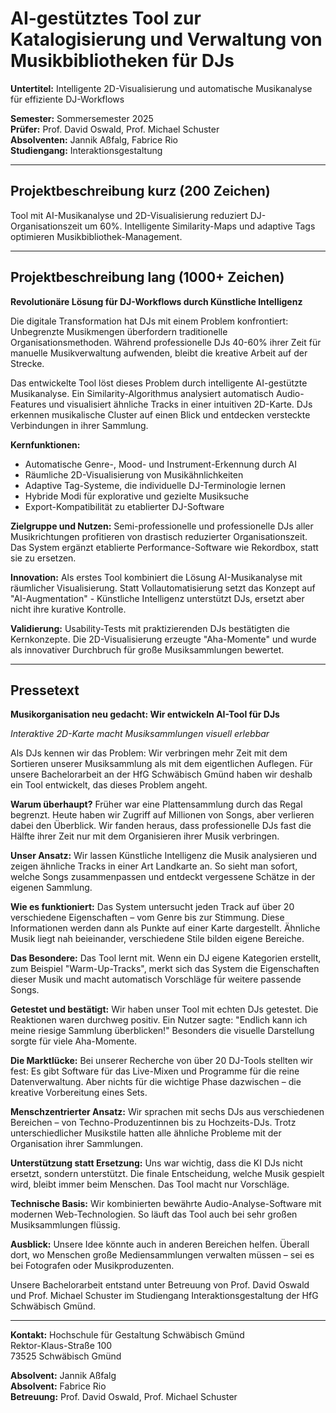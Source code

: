 # AI-gestütztes Tool zur Katalogisierung und Verwaltung von Musikbibliotheken für DJs

**Untertitel:** Intelligente 2D-Visualisierung und automatische Musikanalyse für effiziente DJ-Workflows

**Semester:** Sommersemester 2025  
**Prüfer:** Prof. David Oswald, Prof. Michael Schuster  
**Absolventen:** Jannik Aßfalg, Fabrice Rio  
**Studiengang:** Interaktionsgestaltung

---

## Projektbeschreibung kurz (200 Zeichen)

Tool mit AI-Musikanalyse und 2D-Visualisierung reduziert DJ-Organisationszeit um 60%. Intelligente Similarity-Maps und adaptive Tags optimieren Musikbibliothek-Management.

---

## Projektbeschreibung lang (1000+ Zeichen)

**Revolutionäre Lösung für DJ-Workflows durch Künstliche Intelligenz**

Die digitale Transformation hat DJs mit einem Problem konfrontiert: Unbegrenzte Musikmengen überfordern traditionelle Organisationsmethoden. Während professionelle DJs 40-60% ihrer Zeit für manuelle Musikverwaltung aufwenden, bleibt die kreative Arbeit auf der Strecke.

Das entwickelte Tool löst dieses Problem durch intelligente AI-gestützte Musikanalyse. Ein Similarity-Algorithmus analysiert automatisch Audio-Features und visualisiert ähnliche Tracks in einer intuitiven 2D-Karte. DJs erkennen musikalische Cluster auf einen Blick und entdecken versteckte Verbindungen in ihrer Sammlung.

**Kernfunktionen:**
- Automatische Genre-, Mood- und Instrument-Erkennung durch AI
- Räumliche 2D-Visualisierung von Musikähnlichkeiten  
- Adaptive Tag-Systeme, die individuelle DJ-Terminologie lernen
- Hybride Modi für explorative und gezielte Musiksuche
- Export-Kompatibilität zu etablierter DJ-Software

**Zielgruppe und Nutzen:**
Semi-professionelle und professionelle DJs aller Musikrichtungen profitieren von drastisch reduzierter Organisationszeit. Das System ergänzt etablierte Performance-Software wie Rekordbox, statt sie zu ersetzen.

**Innovation:**
Als erstes Tool kombiniert die Lösung AI-Musikanalyse mit räumlicher Visualisierung. Statt Vollautomatisierung setzt das Konzept auf "AI-Augmentation" - Künstliche Intelligenz unterstützt DJs, ersetzt aber nicht ihre kurative Kontrolle.

**Validierung:**
Usability-Tests mit praktizierenden DJs bestätigten die Kernkonzepte. Die 2D-Visualisierung erzeugte "Aha-Momente" und wurde als innovativer Durchbruch für große Musiksammlungen bewertet.

---

## Pressetext

**Musikorganisation neu gedacht: Wir entwickeln AI-Tool für DJs**

*Interaktive 2D-Karte macht Musiksammlungen visuell erlebbar*

Als DJs kennen wir das Problem: Wir verbringen mehr Zeit mit dem Sortieren unserer Musiksammlung als mit dem eigentlichen Auflegen. Für unsere Bachelorarbeit an der HfG Schwäbisch Gmünd haben wir deshalb ein Tool entwickelt, das dieses Problem angeht.

**Warum überhaupt?** Früher war eine Plattensammlung durch das Regal begrenzt. Heute haben wir Zugriff auf Millionen von Songs, aber verlieren dabei den Überblick. Wir fanden heraus, dass professionelle DJs fast die Hälfte ihrer Zeit nur mit dem Organisieren ihrer Musik verbringen.

**Unser Ansatz:** Wir lassen Künstliche Intelligenz die Musik analysieren und zeigen ähnliche Tracks in einer Art Landkarte an. So sieht man sofort, welche Songs zusammenpassen und entdeckt vergessene Schätze in der eigenen Sammlung.

**Wie es funktioniert:** Das System untersucht jeden Track auf über 20 verschiedene Eigenschaften – vom Genre bis zur Stimmung. Diese Informationen werden dann als Punkte auf einer Karte dargestellt. Ähnliche Musik liegt nah beieinander, verschiedene Stile bilden eigene Bereiche.

**Das Besondere:** Das Tool lernt mit. Wenn ein DJ eigene Kategorien erstellt, zum Beispiel "Warm-Up-Tracks", merkt sich das System die Eigenschaften dieser Musik und macht automatisch Vorschläge für weitere passende Songs.

**Getestet und bestätigt:** Wir haben unser Tool mit echten DJs getestet. Die Reaktionen waren durchweg positiv. Ein Nutzer sagte: "Endlich kann ich meine riesige Sammlung überblicken!" Besonders die visuelle Darstellung sorgte für viele Aha-Momente.

**Die Marktlücke:** Bei unserer Recherche von über 20 DJ-Tools stellten wir fest: Es gibt Software für das Live-Mixen und Programme für die reine Datenverwaltung. Aber nichts für die wichtige Phase dazwischen – die kreative Vorbereitung eines Sets.

**Menschzentrierter Ansatz:** Wir sprachen mit sechs DJs aus verschiedenen Bereichen – von Techno-Produzentinnen bis zu Hochzeits-DJs. Trotz unterschiedlicher Musikstile hatten alle ähnliche Probleme mit der Organisation ihrer Sammlungen.

**Unterstützung statt Ersetzung:** Uns war wichtig, dass die KI DJs nicht ersetzt, sondern unterstützt. Die finale Entscheidung, welche Musik gespielt wird, bleibt immer beim Menschen. Das Tool macht nur Vorschläge.

**Technische Basis:** Wir kombinierten bewährte Audio-Analyse-Software mit modernen Web-Technologien. So läuft das Tool auch bei sehr großen Musiksammlungen flüssig.

**Ausblick:** Unsere Idee könnte auch in anderen Bereichen helfen. Überall dort, wo Menschen große Mediensammlungen verwalten müssen – sei es bei Fotografen oder Musikproduzenten.

Unsere Bachelorarbeit entstand unter Betreuung von Prof. David Oswald und Prof. Michael Schuster im Studiengang Interaktionsgestaltung der HfG Schwäbisch Gmünd.

---

**Kontakt:**
Hochschule für Gestaltung Schwäbisch Gmünd  
Rektor-Klaus-Straße 100  
73525 Schwäbisch Gmünd

**Absolvent:** Jannik Aßfalg  
**Absolvent:** Fabrice Rio  
**Betreuung:** Prof. David Oswald, Prof. Michael Schuster 